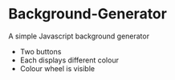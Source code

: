 # Background-Generator
A simple Javascript background generator
<ul> 
<li> Two buttons </li>
  <li> Each displays different colour </li>
  <li> Colour wheel is visible  </li>
</ul>
